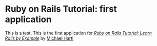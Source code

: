 # Ruby on Rails Tutorial: first application

This is a test.
This is the first application for [*Ruby on Rails Tutorial: Learn Rails by Example*](...) by [Michael Hartl](...)
